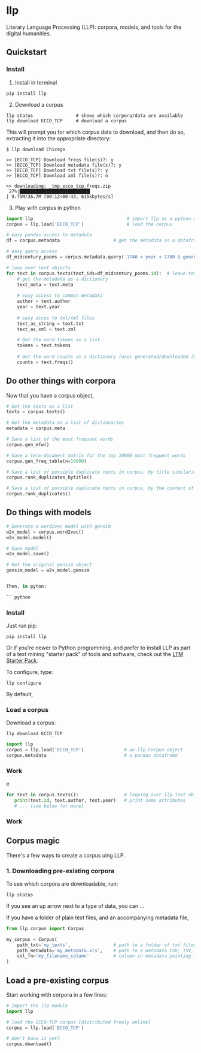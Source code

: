 # llp

Literary Language Processing (LLP): corpora, models, and tools for the digital humanities.

## Quickstart

### Install

1) Install in terminal

```
pip install llp
```

2) Download a corpus

```
llp status                # shows which corpora/data are available
llp download ECCO_TCP     # download a corpus
```

This will prompt you for which corpus data to download, and then do so, extracting it into the appropriate directory:

```
$ llp download Chicago

>> [ECCO_TCP] Download freqs file(s)?: y
>> [ECCO_TCP] Download metadata file(s)?: y
>> [ECCO_TCP] Download txt file(s)?: y
>> [ECCO_TCP] Download xml file(s)?: n

>> downloading: _tmp_ecco_tcp_freqs.zip
 27%|██████████████████████████▎                                                                        | 9.75M/36.7M [00:12<00:43, 615kbytes/s]
```

3) Play with corpus in python

```python
import llp                                   # import llp as a python module
corpus = llp.load('ECCO_TCP')                # load the corpus

# easy pandas access to metadata
df = corpus.metadata                    # get the metadata as a dataframe

# easy query access
df_midcentury_poems = corpus.metadata.query('1740 < year < 1780 & genre=="Verse"')

# loop over text objects
for text in corpus.texts(text_ids=df_midcentury_poems.id):  # leave text_ids blank for all
    # get the metadata as a dictionary
    text_meta = text.meta
    
    # easy access to common metadata
    author = text.author
    year = text.year
    
    # easy acces to txt/xml files
    text_as_string = text.txt
    text_as_xml = text.xml

	# Get the word tokens as a list
	tokens = text.tokens
	
	# Get the word counts as a dictionary (uses generated/downloaded JSON)
	counts = text.freqs()
```





## Do other things with corpora

Now that you have a corpus object,

```python
# Get the texts as a list
texts = corpus.texts()

# Get the metadata as a list of dictionaries
metadata = corpus.meta

# Save a list of the most frequent words
corpus.gen_mfw()

# Save a term-document matrix for the top 10000 most frequent words
corpus.gen_freq_table(n=10000)

# Save a list of possible duplicate texts in corpus, by title similarity
corpus.rank_duplicates_bytitle()

# Save a list of possible duplicate texts in corpus, by the content of the text (MinHash)
corpus.rank_duplicates()
```





## Do things with models

```python
# Generate a word2vec model with gensim
w2v_model = corpus.word2vec()
w2v_model.model()

# Save model
w2v_model.save()

# Get the original gensim object
gensim_model = w2v_model.gensim


Then, in pyton:

```python

```


### Install

Just run pip:

```
pip install llp
```

Or if you're newer to Python programming, and prefer to install LLP as part of a text mining "starter pack" of tools and software, check out the [LTM Starter Pack](ltm-starterpack).

To configure, type:

```
llp configure
```

By default, 

### Load a corpus

Download a corpus:

```
llp download ECCO_TCP
```



```python
import llp
corpus = llp.load('ECCO_TCP')               # an llp.Corpus object
corpus.metadata                             # a pandas dataframe
```


### Work

e

```python
for text in corpus.texts():                 # looping over llp.Text objects
   print(text.id, text.author, text.year)   # print some attributes
   # ... (see below for more)
```

### Work




## Corpus magic

There's a few ways to create a corpus uing LLP.

### 1. Downloading pre-existing corpora

To see which corpora are downloadable, run:

```
llp status
```

If you see an up arrow next to a type of data, you can ...



If you have a folder of plain text files, and an accompanying metadata file,

```python
from llp.corpus import Corpus

my_corpus = Corpus(
	path_txt='my_texts',                # path to a folder of txt files
	path_metadata='my_metadata.xls',    # path to a metadata CSV, TSV, XLS, XLSX file
	col_fn='my_filename_column'         # column in metadata pointing to txt file (relative to `path_txt`)
)
```


## Load a pre-existing corpus

Start working with corpora in a few lines:

```python
# import the llp module
import llp

# load the ECCO-TCP corpus [distributed freely online]
corpus = llp.load('ECCO_TCP')

# don't have it yet?
corpus.download()
```


```
